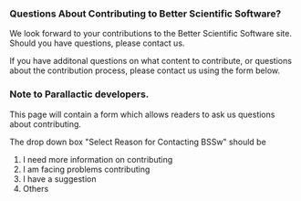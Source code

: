 <!-- start of the deck -->
### Questions About Contributing to Better Scientific Software?

We look forward to your contributions to the Better Scientific Software site. Should you have questions, please contact us.
<!-- start of the deck -->


<!-- start of the body -->

If you have additonal questions on what content to contribute, or questions about the contribution process, please contact us using the form below. 



### Note to Parallactic developers.
This page will contain a form which allows readers to ask us questions about contributing.

The drop down box "Select Reason for Contacting BSSw" should be
1. I need more information on contributing
2. I am facing problems contributing
3. I have a suggestion
4. Others
<!-- end of the body -->
